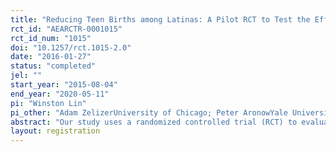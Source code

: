 ```yaml
---
title: "Reducing Teen Births among Latinas: A Pilot RCT to Test the Effectiveness of Radio Messages"
rct_id: "AEARCTR-0001015"
rct_id_num: "1015"
doi: "10.1257/rct.1015-2.0"
date: "2016-01-27"
status: "completed"
jel: ""
start_year: "2015-08-04"
end_year: "2020-05-11"
pi: "Winston Lin"
pi_other: "Adam ZelizerUniversity of Chicago; Peter AronowYale University; Donald GreenColumbia University"
abstract: "Our study uses a randomized controlled trial (RCT) to evaluate the effectiveness of a mass media campaign (radio) designed to reduce pregnancy rates among Hispanic teens. The coverage areas of 28 FM radio stations (mostly Spanish-language) in California are included in the study. We randomly assigned 14 of the 28 radio stations to the treatment group and asked each treatment group radio station to air a 30-second ad 15 times per week for five weeks. In the ad, a young woman stressed the opportunity costs to teen mothers of having a baby (e.g., missed opportunities for fun, socializing with friends, or attending school). The study will estimate the effects of the intervention on births to female Hispanic teenagers in the year after the ad was aired, using birth records from the California Department of Public Health."
layout: registration
---
```


